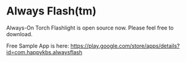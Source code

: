 Always Flash(tm)
===========

Always-On Torch Flashlight is open source now. 
Please feel free to download.

Free Sample App is here:
https://play.google.com/store/apps/details?id=com.happykbs.alwaysflash 

